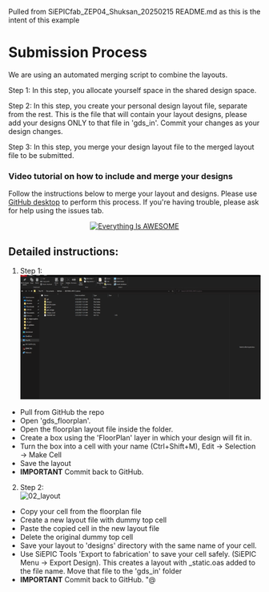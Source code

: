 Pulled from SiEPICfab_ZEP04_Shuksan_20250215 README.md as this is the intent of this example

# Submission Process
We are using an automated merging script to combine the layouts.

Step 1: In this step, you allocate yourself space in the shared design space. 

Step 2: In this step, you create your personal design layout file, separate from the rest. This is the file that will contain your layout designs, please add your designs ONLY to that file in 'gds_in'. Commit your changes as your design changes.

Step 3: In this step, you merge your design layout file to the merged layout file to be submitted.

### Video tutorial on how to include and merge your designs
Follow the instructions below to merge your layout and designs. Please use [GitHub desktop](https://desktop.github.com/) to perform this process. If you're having trouble, please ask for help using the issues tab.

<div align="center">
      <a href="https://www.youtube.com/watch?v=wfUUU6olSxU">
     <img 
      src="https://img.youtube.com/vi/wfUUU6olSxU/0.jpg" 
      alt="Everything Is AWESOME" 
      style="width:50%;">
      </a>
</div>

## Detailed instructions:

1. Step 1:  
![01_floorplan](tutorial/01_floorplan.gif)
  - Pull from GitHub the repo 
  - Open 'gds_floorplan'.
  - Open the floorplan layout file inside the folder.
  - Create a box using the 'FloorPlan' layer in which your design will fit in.
  - Turn the box into a cell with your name (Ctrl+Shift+M), Edit → Selection → Make Cell
  - Save the layout
  - **IMPORTANT** Commit back to GitHub. 

2. Step 2:  
![02_layout](tutorial/02_layout.gif)
  - Copy your cell from the floorplan file
  - Create a new layout file with dummy top cell
  - Paste the copied cell in the new layout file
  - Delete the original dummy top cell
  - Save your layout to 'designs' directory with the same name of your cell.
  - Use SiEPIC Tools 'Export to fabrication' to save your cell safely. (SiEPIC Menu → Export Design). This creates a layout with _static.oas added to the file name. Move that file to the 'gds_in' folder
  - **IMPORTANT** Commit back to GitHub.
"@
